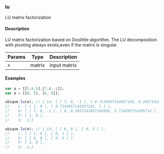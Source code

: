 ### lu
LU matrix factorization


#### Description

LU matrix factorization based on Doolittle algorithm. The LU decomposition with pivoting always exists,even if the matrix is singular.


|Params|Type|Description
|---------|----|-----------
|`x` | matrix | input matrix


#### Examples

```js
var a = [[5,6,5],[7,8,-1]];
var e = [[0, 5], [6, 0]];

ubique.lu(a); // { LU: [ [ 7, 8, -1 ], [ 0.7142857142857143, 0.2857142857142856, 5.714285714285714 ] ],
//    L: [ [ 1, 0 ], [ 0.7142857142857143, 1 ] ],
//    U: [ [ 7, 8, -1 ], [ 0, 0.2857142857142856, 5.714285714285714 ] ],
//    P: [ 1, 0 ],
//    S: -1;}

ubique.lu(e); // { LU: [ [ 6, 0 ], [ 0, 5 ] ],
//    L: [ [ 1, 0 ], [ 0, 1 ] ],
//    U: [ [ 6, 0 ], [ 0, 5 ] ],
//    P: [ 1, 0 ],
//    S: -1;}
```

